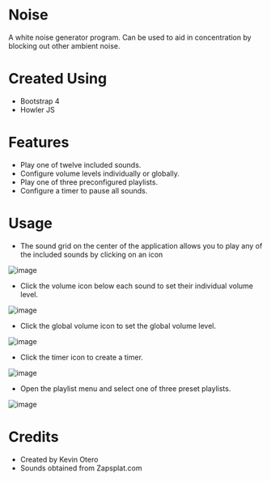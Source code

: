 # Noise
A white noise generator program. Can be used to aid in concentration by blocking out other ambient noise.

# Created Using
  - Bootstrap 4
  - Howler JS
  
# Features
  - Play one of twelve included sounds.
  - Configure volume levels individually or globally.
  - Play one of three preconfigured playlists.
  - Configure a timer to pause all sounds.

# Usage
  - The sound grid on the center of the application allows you to play any of the included sounds by clicking on an icon
  
  ![image](https://user-images.githubusercontent.com/10090822/77350484-f6762c00-6d12-11ea-893e-816cc3a2c610.png)
  
  - Click the volume icon below each sound to set their individual volume level.
  
  ![image](https://user-images.githubusercontent.com/10090822/77350342-bca52580-6d12-11ea-8496-4f0aae8a162c.png)
  
  - Click the global volume icon to set the global volume level.
  
  ![image](https://user-images.githubusercontent.com/10090822/77350562-14dc2780-6d13-11ea-99e6-a0b950827719.png)
  
  - Click the timer icon to create a timer.
  
  ![image](https://user-images.githubusercontent.com/10090822/77350673-41903f00-6d13-11ea-8e47-fb75e409f205.png)
  
  - Open the playlist menu and select one of three preset playlists.

  ![image](https://user-images.githubusercontent.com/10090822/77350788-6d132980-6d13-11ea-9a9f-3026412e92ff.png)

# Credits
  - Created by Kevin Otero
  - Sounds obtained from Zapsplat.com
